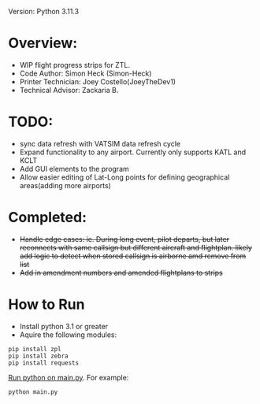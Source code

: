 Version: Python 3.11.3
# Overview:

  * WIP flight progress strips for ZTL.
  * Code Author: Simon Heck (Simon-Heck)
  * Printer Technician: Joey Costello(JoeyTheDev1)
  * Technical Advisor: Zackaria B.

# TODO:

  * sync data refresh with VATSIM data refresh cycle
  * Expand functionality to any airport. Currently only supports KATL and KCLT
  * Add GUI elements to the program
  * Allow easier editing of Lat-Long points for defining geographical areas(adding more airports)

# Completed:

  * ~~Handle edge cases: ie. During long event, pilot departs, but later reconnects with same callsign but different aircraft and flightplan. likely add logic to detect when stored callsign is airborne amd remove from list~~
  * ~~Add in amendment numbers and amended flightplans to strips~~

# How to Run

  * Install python 3.1 or greater
  * Aquire the following modules:

```
pip install zpl
pip install zebra
pip install requests
```
[Run python on main.py](src/main.py). For example:
```
python main.py
```
  
